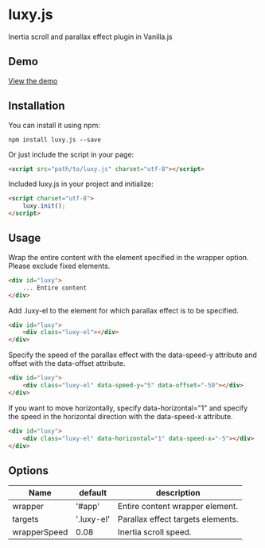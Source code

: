 # luxy.js

Inertia scroll and parallax effect plugin in Vanilla.js


## Demo
[View the demo](http://min30327.github.io/luxy.js/)

## Installation

You can install it using npm:

```
npm install luxy.js --save
```

Or just include the script in your page:

```html
<script src="path/to/luxy.js" charset="utf-8"></script>
```

Included luxy.js in your project and initialize:

```html
<script charset="utf-8">
    luxy.init();
</script>
```

## Usage

Wrap the entire content with the element specified in the wrapper option. Please exclude fixed elements.

```html
<div id="luxy">
    ... Entire content
</div>
```

Add .luxy-el to the element for which parallax effect is to be specified.

```html
<div id="luxy">
    <div class="luxy-el"></div>
</div>
```

Specify the speed of the parallax effect with the data-speed-y attribute and offset with the data-offset attribute.

```html
<div id="luxy">
    <div class="luxy-el" data-speed-y="5" data-offset="-50"></div>
</div>
```

If you want to move horizontally, specify data-horizontal="1" and specify the speed in the horizontal direction with the data-speed-x attribute.

```html
<div id="luxy">
    <div class="luxy-el" data-horizontal="1" data-speed-x="-5"></div>
</div>
```

## Options

| Name         | default    | description                       |
|--------------|------------|-----------------------------------|
| wrapper      | '#app'    | Entire content wrapper element.   |
| targets      | '.luxy-el' | Parallax effect targets elements. |
| wrapperSpeed | 0.08       | Inertia scroll speed.             |



